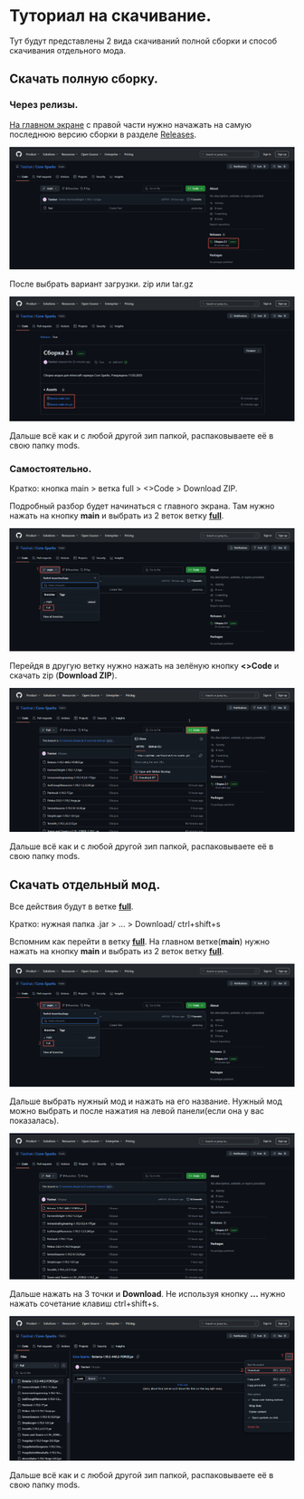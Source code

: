 # Туториал на скачивание.
Тут будут представлены 2 вида скачиваний полной сборки и способ скачивания отдельного мода.

## Скачать полную сборку.
### Через релизы.
[На главном экране](https://github.com/Tiaishat/Core-Sparks) с правой части нужно начажать на самую последнюю версию сборки в разделе [Releases](https://github.com/Tiaishat/Core-Sparks/releases/tag/True).

![1.png](res/1.png)

После выбрать вариант загрузки. zip или tar.gz

![2.png](res/2.png)

Дальше всё как и с любой другой зип папкой, распаковываете её в свою папку mods.
### Самостоятельно.
Кратко: кнопка main > ветка full > <>Code > Download ZIP.

Подробный разбор будет начинаться с главного экрана. Там нужно нажать на кнопку __main__ и выбрать из 2 веток ветку [__full__](https://github.com/Tiaishat/Core-Sparks/tree/Full).

![3.png](res/3.png)

Перейдя в другую ветку нужно нажать на зелёную кнопку __<>Code__ и скачать zip (__Download ZIP__).

![4.png](res/4.png)

Дальше всё как и с любой другой зип папкой, распаковываете её в свою папку mods.

## Скачать отдельный мод.
Все действия будут в ветке [__full__](https://github.com/Tiaishat/Core-Sparks/tree/Full).

Кратко: нужная папка .jar > ... > Download/ ctrl+shift+s

Вспомним как перейти в ветку [__full__](https://github.com/Tiaishat/Core-Sparks/tree/Full). На главном ветке(__main__) нужно нажать на кнопку __main__ и выбрать из 2 веток ветку [__full__](https://github.com/Tiaishat/Core-Sparks/tree/Full).

![3.png](res/3.png)

Дальше выбрать нужный мод и нажать на его название. Нужный мод можно выбрать и после нажатия на левой панели(если она у вас показалась).

![5.png](res/5.png)

Дальше нажать на 3 точки и __Download__. Не используя кнопку __...__ нужно нажать сочетание клавиш ctrl+shift+s.

![6.png](res/6.png)

Дальше всё как и с любой другой зип папкой, распаковываете её в свою папку mods.
